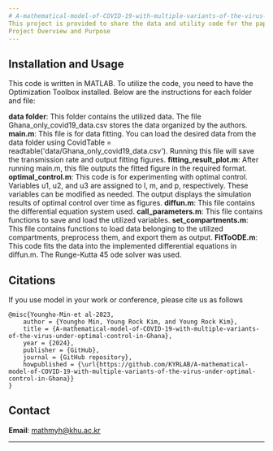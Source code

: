 ```yaml
---
# A-mathematical-model-of-COVID-19-with-multiple-variants-of-the-virus-under-optimal-control-in-Ghana
This project is provided to share the data and utility code for the paper "A mathematical model of COVID-19 with multiple variants of the virus under optimal control in Ghana," published in PLOS ONE.
Project Overview and Purpose
---
```


## Installation and Usage
This code is written in MATLAB. To utilize the code, you need to have the Optimization Toolbox installed. Below are the instructions for each folder and file:

**data folder**: This folder contains the utilized data. The file Ghana_only_covid19_data.csv stores the data organized by the authors.
**main.m**: This file is for data fitting. You can load the desired data from the data folder using CovidTable = readtable('data/Ghana_only_covid19_data.csv'). Running this file will save the transmission rate and output fitting figures.
**fitting_result_plot.m**: After running main.m, this file outputs the fitted figure in the required format.
**optimal_control.m**: This code is for experimenting with optimal control. Variables u1, u2, and u3 are assigned to l, m, and p, respectively. These variables can be modified as needed. The output displays the simulation results of optimal control over time as figures.
**diffun.m**: This file contains the differential equation system used.
**call_parameters.m**: This file contains functions to save and load the utilized variables.
**set_compartments.m**: This file contains functions to load data belonging to the utilized compartments, preprocess them, and export them as output.
**FitToODE.m**: This code fits the data into the implemented differential equations in diffun.m. The Runge-Kutta 45 ode solver was used.

## Citations
If you use model in your work or conference, please cite us as follows

```
@misc{Youngho-Min-et al-2023,
    author = {Youngho Min, Young Rock Kim, and Young Rock Kim},
    title = {A-mathematical-model-of-COVID-19-with-multiple-variants-of-the-virus-under-optimal-control-in-Ghana},
    year = {2024},
    publisher = {GitHub},
    journal = {GitHub repository},
    howpublished = {\url{https://github.com/KYRLAB/A-mathematical-model-of-COVID-19-with-multiple-variants-of-the-virus-under-optimal-control-in-Ghana}}
}
```

## Contact
**Email**: mathmyh@khu.ac.kr

---

